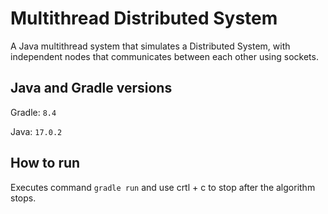 # Multithread Distributed System

A Java multithread system that simulates a Distributed System, with independent nodes that 
communicates between each other using sockets.

## Java and Gradle versions

Gradle: `8.4`

Java: `17.0.2`

## How to run

Executes command `gradle run` and use crtl + c to stop after the algorithm stops.
